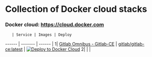# Collection of Docker cloud stacks

### Docker cloud: https://cloud.docker.com

       | Service | Images | Deploy
------ | ------- | ------ |
1| [Gitlab Omnibus - Gitlab-CE](https://github.com/opt-systems/docker-cloud-stack-gitlab-omnibus) | [gitlab/gitlab-ce:latest](https://hub.docker.com/r/gitlab/gitlab-ce/) | [![Deploy to Docker Cloud](https://files.cloud.docker.com/images/deploy-to-dockercloud.svg)](https://cloud.docker.com/stack/deploy/?repo=https://github.com/opt-systems/docker-cloud-stack-gitlab-omnibus)
2| | |
